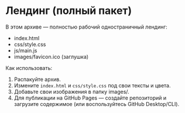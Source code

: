 # Лендинг (полный пакет)

В этом архиве — полностью рабочий одностраничный лендинг:
- index.html
- css/style.css
- js/main.js
- images/favicon.ico (заглушка)

Как использовать:
1. Распакуйте архив.
2. Измените `index.html` и `css/style.css` под свои тексты и цвета.
3. Добавьте свои изображения в папку images/.
4. Для публикации на GitHub Pages — создайте репозиторий и загрузите содержимое (или воспользуйтесь GitHub Desktop/CLI).
